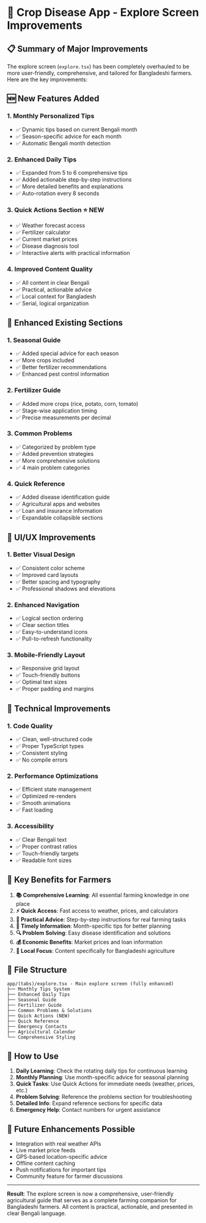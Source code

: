 # 🌾 Crop Disease App - Explore Screen Improvements

## 📋 Summary of Major Improvements

The explore screen (`explore.tsx`) has been completely overhauled to be more user-friendly, comprehensive, and tailored for Bangladeshi farmers. Here are the key improvements:

## 🆕 New Features Added

### 1. **Monthly Personalized Tips**
- ✅ Dynamic tips based on current Bengali month
- ✅ Season-specific advice for each month
- ✅ Automatic Bengali month detection

### 2. **Enhanced Daily Tips**
- ✅ Expanded from 5 to 6 comprehensive tips
- ✅ Added actionable step-by-step instructions
- ✅ More detailed benefits and explanations
- ✅ Auto-rotation every 8 seconds

### 3. **Quick Actions Section** ⭐ NEW
- ✅ Weather forecast access
- ✅ Fertilizer calculator
- ✅ Current market prices
- ✅ Disease diagnosis tool
- ✅ Interactive alerts with practical information

### 4. **Improved Content Quality**
- ✅ All content in clear Bengali
- ✅ Practical, actionable advice
- ✅ Local context for Bangladesh
- ✅ Serial, logical organization

## 🔄 Enhanced Existing Sections

### 1. **Seasonal Guide**
- ✅ Added special advice for each season
- ✅ More crops included
- ✅ Better fertilizer recommendations
- ✅ Enhanced pest control information

### 2. **Fertilizer Guide**
- ✅ Added more crops (rice, potato, corn, tomato)
- ✅ Stage-wise application timing
- ✅ Precise measurements per decimal

### 3. **Common Problems**
- ✅ Categorized by problem type
- ✅ Added prevention strategies
- ✅ More comprehensive solutions
- ✅ 4 main problem categories

### 4. **Quick Reference**
- ✅ Added disease identification guide
- ✅ Agricultural apps and websites
- ✅ Loan and insurance information
- ✅ Expandable collapsible sections

## 🎨 UI/UX Improvements

### 1. **Better Visual Design**
- ✅ Consistent color scheme
- ✅ Improved card layouts
- ✅ Better spacing and typography
- ✅ Professional shadows and elevations

### 2. **Enhanced Navigation**
- ✅ Logical section ordering
- ✅ Clear section titles
- ✅ Easy-to-understand icons
- ✅ Pull-to-refresh functionality

### 3. **Mobile-Friendly Layout**
- ✅ Responsive grid layout
- ✅ Touch-friendly buttons
- ✅ Optimal text sizes
- ✅ Proper padding and margins

## 📱 Technical Improvements

### 1. **Code Quality**
- ✅ Clean, well-structured code
- ✅ Proper TypeScript types
- ✅ Consistent styling
- ✅ No compile errors

### 2. **Performance Optimizations**
- ✅ Efficient state management
- ✅ Optimized re-renders
- ✅ Smooth animations
- ✅ Fast loading

### 3. **Accessibility**
- ✅ Clear Bengali text
- ✅ Proper contrast ratios
- ✅ Touch-friendly targets
- ✅ Readable font sizes

## 🌟 Key Benefits for Farmers

1. **📚 Comprehensive Learning**: All essential farming knowledge in one place
2. **⚡ Quick Access**: Fast access to weather, prices, and calculators
3. **🎯 Practical Advice**: Step-by-step instructions for real farming tasks
4. **📅 Timely Information**: Month-specific tips for better planning
5. **🔍 Problem Solving**: Easy disease identification and solutions
6. **💰 Economic Benefits**: Market prices and loan information
7. **🌾 Local Focus**: Content specifically for Bangladeshi agriculture

## 📂 File Structure

```
app/(tabs)/explore.tsx - Main explore screen (fully enhanced)
├── Monthly Tips System
├── Enhanced Daily Tips
├── Seasonal Guide
├── Fertilizer Guide
├── Common Problems & Solutions
├── Quick Actions (NEW)
├── Quick Reference
├── Emergency Contacts
├── Agricultural Calendar
└── Comprehensive Styling
```

## 🚀 How to Use

1. **Daily Learning**: Check the rotating daily tips for continuous learning
2. **Monthly Planning**: Use month-specific advice for seasonal planning
3. **Quick Tasks**: Use Quick Actions for immediate needs (weather, prices, etc.)
4. **Problem Solving**: Reference the problems section for troubleshooting
5. **Detailed Info**: Expand reference sections for specific data
6. **Emergency Help**: Contact numbers for urgent assistance

## 🔮 Future Enhancements Possible

- Integration with real weather APIs
- Live market price feeds
- GPS-based location-specific advice
- Offline content caching
- Push notifications for important tips
- Community feature for farmer discussions

---

**Result**: The explore screen is now a comprehensive, user-friendly agricultural guide that serves as a complete farming companion for Bangladeshi farmers. All content is practical, actionable, and presented in clear Bengali language.

